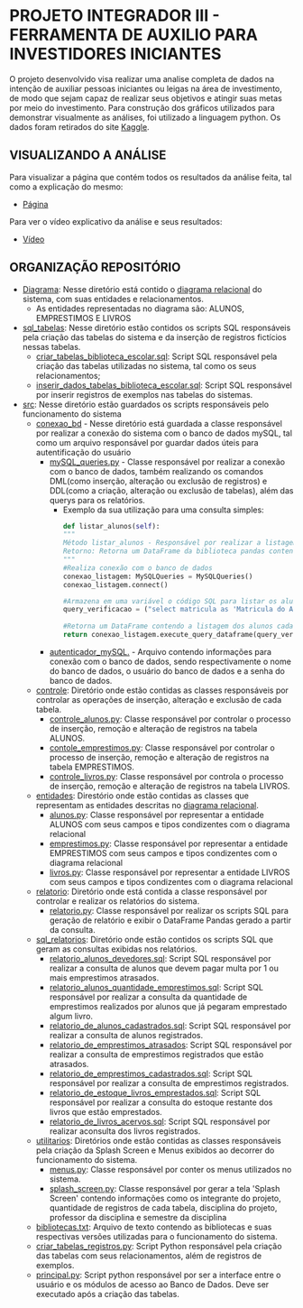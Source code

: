 # PROJETO INTEGRADOR III - FERRAMENTA DE AUXILIO PARA INVESTIDORES INICIANTES
O projeto desenvolvido visa realizar uma analise completa de dados na intenção de auxiliar pessoas iniciantes ou leigas na área de investimento, de modo que sejam capaz de realizar seus objetivos e atingir suas metas por meio do investimento.
Para construção dos gráficos utilizados para demonstrar visualmente as análises, foi utilizado a linguagem python. Os dados foram retirados do site [Kaggle](https://www.kaggle.com/).

## VISUALIZANDO A ANÁLISE
Para visualizar a página que contém todos os resultados da análise feita, tal como a explicação do mesmo:
- [Página](https://eduardo-0806.github.io/Projeto_Integrador_III/)

Para ver o vídeo explicativo da análise e seus resultados:
- [Vídeo]()

## ORGANIZAÇÃO REPOSITÓRIO

- [Diagrama](Diagrama): Nesse diretório está contido o [diagrama relacional](Diagrama/DIAGRAMA_RELACIONAL_SISTEMA_BIBLIOTECA_ESCOLAR.pdf) do sistema, com suas entidades e relacionamentos.
  * As entidades representadas no diagrama são: ALUNOS, EMPRESTIMOS E LIVROS
- [sql_tabelas](sql_tabelas): Nesse diretório estão contidos os scripts SQL responsáveis pela criação das tabelas do sistema e da inserção de registros fictícios nessas tabelas.
  * [criar_tabelas_biblioteca_escolar.sql](sql_tabelas/criar_tabelas_biblioteca_escolar.sql): Script SQL responsável pela criação das tabelas utilizadas no sistema, tal como os seus relacionamentos;
  *  [inserir_dados_tabelas_biblioteca_escolar.sql](sql_tabelas/inserir_dados_tabelas_biblioteca_escolar.sql): Script SQL responsável por inserir registros de exemplos nas tabelas do sistemas.
- [src](src): Nesse diretório estão guardados os scripts responsáveis pelo funcionamento do sistema
  * [conexao_bd](src/conexao_bd) - Nesse diretório está guardada a classe responsável por realizar a conexão do sistema com o banco de dados mySQL, tal como um arquivo responsável por guardar dados úteis para autentificação do usuário
    - [mySQL_queries.py](src/conexao_bd/mySQL_queries.py) - Classe responsável por realizar a conexão com o banco de dados, também realizando os comandos DML(como inserção, alteração ou exclusão de registros) e DDL(como a criação, alteração ou exclusão de tabelas), além das querys para os relatórios.
       + Exemplo da sua utilização para uma consulta simples:
         ``` python
         def listar_alunos(self):
         """
         Método listar_alunos - Responsável por realizar a listagem dos alunos cadastrados na tabela 'Alunos'
         Retorno: Retorna um DataFrame da biblioteca pandas contendo os alunos cadastrados
         """
         #Realiza conexão com o banco de dados
         conexao_listagem: MySQLQueries = MySQLQueries()
         conexao_listagem.connect()

         #Armazena em uma variável o código SQL para listar os alunos cadastrados
         query_verificacao = ("select matricula as 'Matricula do Aluno', nome as 'Nome Aluno', email as 'Email Aluno'" + "from ALUNOS order by nome;")
        
         #Retorna um DataFrame contendo a listagem dos alunos cadastrados
         return conexao_listagem.execute_query_dataframe(query_verificacao)
         ```
    - [autenticador_mySQL.](src/conexao_bd/autenticador/autenticador_mySQL.txt) - Arquivo contendo informações para conexão com o banco de dados, sendo respectivamente o nome do banco de dados, o usuário do banco de dados e a senha do banco de dados.
  * [controle](src/controle): Diretório onde estão contidas as classes responsáveis por controlar as operações de inserção, alteração e exclusão de cada tabela.
    - [controle_alunos.py](src/controle/controle_alunos.py): Classe responsável por controlar o processo de inserção, remoção e alteração de registros na tabela ALUNOS.
    - [contole_emprestimos.py](src/controle/controle_emprestimos.py): Classe responsável por controlar o processo de inserção, remoção e alteração de registros na tabela EMPRESTIMOS.
    - [controle_livros.py](src/controle/controle_livros.py): Classe responsável por controla o processo de inserção, remoção e alteração de registros na tabela LIVROS.
  * [entidades](src/entidades): Direstório onde estão contidas as classes que representam as entidades descritas no [diagrama relacional](Diagrama/DIAGRAMA_RELACIONAL_SISTEMA_BIBLIOTECA_ESCOLAR.pdf).
    - [alunos.py](src/entidades/alunos.py): Classe responsável por representar a entidade ALUNOS com seus campos e tipos condizentes com o diagrama relacional
    - [emprestimos.py](src/entidades/emprestimos.py): Classe responsável por representar a entidade EMPRESTIMOS com seus campos e tipos condizentes com o diagrama relacional
    - [livros.py](src/entidades/livros.py): Classe responsável por representar a entidade LIVROS com seus campos e tipos condizentes com o diagrama relacional
  * [relatorio](src/relatorio): Diretório onde está contida a classe responsável por controlar e realizar os relatórios do sistema.
    - [relatorio.py](src/relatorio/relatorio.py): Classe responsável por realizar os scripts SQL para geração de relatório e exibir o DataFrame Pandas gerado a partir da consulta. 
  * [sql_relatorios](src/sql_relatorios): Diretório onde estão contidos os scripts SQL que geram as consultas exibidas nos relatórios.
    - [relatorio_alunos_devedores.sql](src/sql_relatorios/relatorio_alunos_devedores.sql): Script SQL responsável por realizar a consulta de alunos que devem pagar multa por 1 ou mais emprestimos atrasados.
    - [relatorio_alunos_quantidade_emprestimos.sql](src/sql_relatorios/relatorio_alunos_quantidade_emprestimos.sql): Script SQL responsável por realizar a consulta da quantidade de emprestimos realizados por alunos que já pegaram emprestado algum livro.
    - [relatorio_de_alunos_cadastrados.sql](src/sql_relatorios/relatorio_de_alunos_cadastrados.sql): Script SQL responsável por realizar a consulta de alunos registrados.
    - [relatorio_de_emprestimos_atrasados](src/sql_relatorios/relatorio_de_emprestimos_atrasados.sql): Script SQL responsável por realizar a consulta de emprestimos registrados que estão atrasados.
    - [relatorio_de_emprestimos_cadastrados.sql](src/sql_relatorios/relatorio_de_emprestimos_cadastrados.sql): Script SQL responsável por realizar a consulta de emprestimos registrados.
    - [relatorio_de_estoque_livros_emprestados.sql](src/sql_relatorios/relatorio_de_estoque_livros_emprestados.sql): Script SQL responsável por realizar a consulta do estoque restante dos livros que estão emprestados.
    - [relatorio_de_livros_acervos.sql](src/sql_relatorios/relatorio_de_livros_acervos.sql): Script SQL responsável por realizar aconsulta dos livros registrados.
  * [utilitarios](src/utilitarios): Diretórios onde estão contidas as classes responsáveis pela criação da Splash Screen e Menus exibidos ao decorrer do funcionamento do sistema.
    - [menus.py](src/utilitarios/menus.py): Classe responsável por conter os menus utilizados no sistema.
    - [splash_screen.py](src/utilitarios/splash_screen.py): Classe responsável por gerar a tela 'Splash Screen' contendo informações como os integrante do projeto, quantidade de registros de cada tabela, disciplina do projeto, professor da disciplina e semestre da disciplina
  * [bibliotecas.txt](src/bibliotecas.txt): Arquivo de texto contendo as bibliotecas e suas respectivas versões utilizadas para o funcionamento do sistema.
  * [criar_tabelas_registros.py](src/criar_tabelas_registros.py): Script Python responsável pela criação das tabelas com seus relacionamentos, além de registros de exemplos.
  * [principal.py](src/principal.py): Script python responsável por ser a interface entre o usuário e os módulos de acesso ao Banco de Dados. Deve ser executado após a criação das tabelas.
